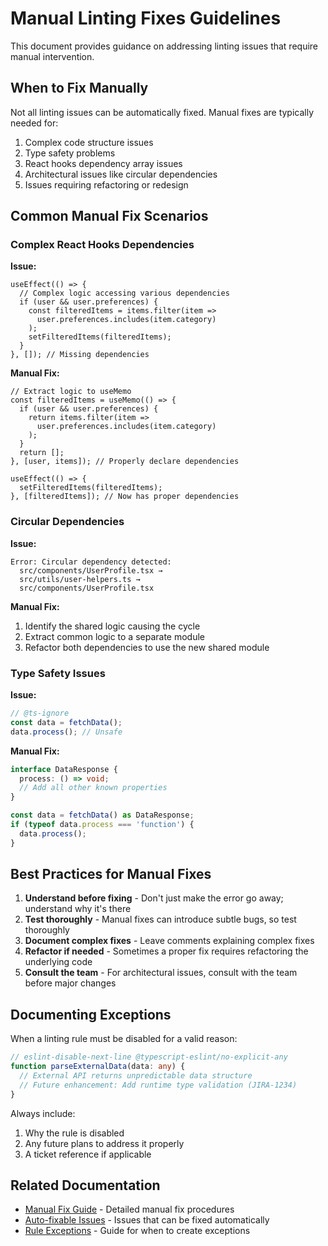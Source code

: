 # Manual Linting Fixes Guidelines

This document provides guidance on addressing linting issues that require manual intervention.

## When to Fix Manually

Not all linting issues can be automatically fixed. Manual fixes are typically needed for:

1. Complex code structure issues
2. Type safety problems
3. React hooks dependency array issues
4. Architectural issues like circular dependencies
5. Issues requiring refactoring or redesign

## Common Manual Fix Scenarios

### Complex React Hooks Dependencies

**Issue:**
```tsx
useEffect(() => {
  // Complex logic accessing various dependencies
  if (user && user.preferences) {
    const filteredItems = items.filter(item => 
      user.preferences.includes(item.category)
    );
    setFilteredItems(filteredItems);
  }
}, []); // Missing dependencies
```

**Manual Fix:**
```tsx
// Extract logic to useMemo
const filteredItems = useMemo(() => {
  if (user && user.preferences) {
    return items.filter(item => 
      user.preferences.includes(item.category)
    );
  }
  return [];
}, [user, items]); // Properly declare dependencies

useEffect(() => {
  setFilteredItems(filteredItems);
}, [filteredItems]); // Now has proper dependencies
```

### Circular Dependencies

**Issue:**
```
Error: Circular dependency detected:
  src/components/UserProfile.tsx → 
  src/utils/user-helpers.ts → 
  src/components/UserProfile.tsx
```

**Manual Fix:**
1. Identify the shared logic causing the cycle
2. Extract common logic to a separate module
3. Refactor both dependencies to use the new shared module

### Type Safety Issues

**Issue:**
```typescript
// @ts-ignore
const data = fetchData();
data.process(); // Unsafe
```

**Manual Fix:**
```typescript
interface DataResponse {
  process: () => void;
  // Add all other known properties
}

const data = fetchData() as DataResponse;
if (typeof data.process === 'function') {
  data.process();
}
```

## Best Practices for Manual Fixes

1. **Understand before fixing** - Don't just make the error go away; understand why it's there
2. **Test thoroughly** - Manual fixes can introduce subtle bugs, so test thoroughly
3. **Document complex fixes** - Leave comments explaining complex fixes
4. **Refactor if needed** - Sometimes a proper fix requires refactoring the underlying code
5. **Consult the team** - For architectural issues, consult with the team before major changes

## Documenting Exceptions

When a linting rule must be disabled for a valid reason:

```typescript
// eslint-disable-next-line @typescript-eslint/no-explicit-any
function parseExternalData(data: any) {
  // External API returns unpredictable data structure
  // Future enhancement: Add runtime type validation (JIRA-1234)
}
```

Always include:
1. Why the rule is disabled
2. Any future plans to address it properly
3. A ticket reference if applicable

## Related Documentation

- [Manual Fix Guide](../../verification/implementation/manual-fix-guide.md) - Detailed manual fix procedures
- [Auto-fixable Issues](./auto-fixable.md) - Issues that can be fixed automatically
- [Rule Exceptions](./exceptions.md) - Guide for when to create exceptions 